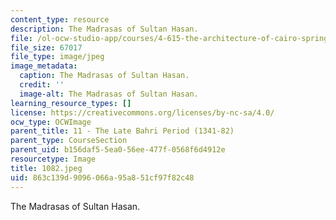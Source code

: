 ```yaml
---
content_type: resource
description: The Madrasas of Sultan Hasan.
file: /ol-ocw-studio-app/courses/4-615-the-architecture-of-cairo-spring-2002/863c139d9096066a95a851cf97f82c48_1082.jpeg
file_size: 67017
file_type: image/jpeg
image_metadata:
  caption: The Madrasas of Sultan Hasan.
  credit: ''
  image-alt: The Madrasas of Sultan Hasan.
learning_resource_types: []
license: https://creativecommons.org/licenses/by-nc-sa/4.0/
ocw_type: OCWImage
parent_title: 11 - The Late Bahri Period (1341-82)
parent_type: CourseSection
parent_uid: b156daf5-5ea0-56ee-477f-0568f6d4912e
resourcetype: Image
title: 1082.jpeg
uid: 863c139d-9096-066a-95a8-51cf97f82c48
---
```

The Madrasas of Sultan Hasan.